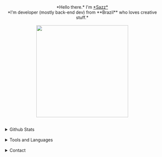 <p align="center">
*Hello there.* I'm <a href="https://sazz.fail">*Sazz*</a>
<br> 
*I'm developer (mostly back-end dev) from **Brazil** who loves creative stuff.*
<br>
<br>
<img src="https://i.imgur.com/c0ypgPG.png" width="300"> 
<br>
<br>
<details>
  <summary>Github Stats</summary>
  <img width="50%" align="right" src="https://github-readme-stats.vercel.app/api?username=Sazzo&show_icons=true&theme=dark&include_all_commits=true">  
  <img width="50%" align="right" src="https://github-readme-stats.vercel.app/api/top-langs/?username=Sazzo&theme=dark&layout=compact&hide=css">
</details>
<br>
<details>
  <summary>Tools and Languages</summary>
  <img alt="JavaScript" src="https://img.shields.io/badge/-Javascript-edb200?style=flat-square&logo=javascript&logoColor=white" /> 
<img alt="Typescript" src="https://img.shields.io/badge/-Typescript-0879c9?style=flat-square&logo=typescript&logoColor=white" />
<img alt="Nodejs" src="https://img.shields.io/badge/-Nodejs-43853d?style=flat-square&logo=Node.js&logoColor=white" /> 
<img alt="Nuxt.js" src="https://img.shields.io/badge/-Nuxt.js-27cc56?style=flat-square&logo=nuxt.js&logoColor=white" /> 
<img alt="Vue" src="https://img.shields.io/badge/-Vue-384960?style=flat-square&logo=vue.js&logoColor=white" /> 
<img alt="Linux" src="https://img.shields.io/badge/-Linux-3d3d3d?style=flat-square&logo=linux&logoColor=white" /> 
<img alt="Bash" src="https://img.shields.io/badge/-Bash-3d3d3d?style=flat-square&logo=gnu-bash&logoColor=white" /> 
<img alt="MongoDB" src="https://img.shields.io/badge/-MongoDB-08c93b?style=flat-square&logo=mongodb&logoColor=white" /> 
<img alt="npm" src="https://img.shields.io/badge/-NPM-CB3837?style=flat-square&logo=npm&logoColor=white" />
<img alt="yarn" src="https://img.shields.io/badge/-Yarn-289bed?style=flat-square&logo=yarn&logoColor=white" />
<img alt="html5" src="https://img.shields.io/badge/-HTML5-E34F26?style=flat-square&logo=html5&logoColor=white" />
<img alt="css" src="https://img.shields.io/badge/-CSS-1572B6?style=flat-square&logo=css3&logoColor=white" />
<img alt="Prettier" src="https://img.shields.io/badge/-Prettier-F7B93E?style=flat-square&logo=prettier&logoColor=white" />
<img alt="Docker" src="https://img.shields.io/badge/-Docker-0db7ed?style=flat-square&logo=Docker&logoColor=white" />
<img alt="Nginx" src="https://img.shields.io/badge/-Nginx-7acc2d?style=flat-square&logo=Nginx&logoColor=white" />
</details>
<br>
<details>
  <summary>Contact</summary>
  Email: [felipe@sazz.fail](mailto:felipe@sazz.fail)
  <br>
  Discord: https://dsc.bio/sz
  <br>
  Twitter: [FelipeSazz](https://twitter.com/FelipeSazz)
  <br>
  Telegram: [t.me/FelipeSazz](https://t.me/FelipeSazz)
</details>
</p>
